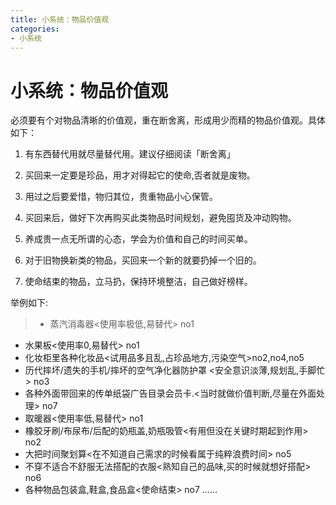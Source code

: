 ```yaml
---
title: 小系统：物品价值观
categories: 
- 小系统
---
```

# 小系统：物品价值观

必须要有个对物品清晰的价值观，重在断舍离，形成用少而精的物品价值观。具体如下：

1. 有东西替代用就尽量替代用。建议仔细阅读「断舍离」

2. 买回来一定要是珍品，用才对得起它的使命,否者就是废物。

3. 用过之后要爱惜，物归其位，贵重物品小心保管。

4. 买回来后，做好下次再购买此类物品时间规划，避免囤货及冲动购物。

5. 养成贵一点无所谓的心态，学会为价值和自己的时间买单。

6. 对于旧物换新类的物品，买回来一个新的就要扔掉一个旧的。

7. 使命结束的物品，立马扔，保持环境整洁，自己做好榜样。

举例如下:

> - 蒸汽消毒器<使用率极低,易替代> no1
- 水果板<使用率0,易替代> no1
- 化妆柜里各种化妆品<试用品多且乱,占珍品地方,污染空气>no2,no4,no5
- 历代摔坏/遗失的手机/摔坏的空气净化器防护罩 <安全意识淡薄,规划乱,手脚忙> no3
- 各种外面带回来的传单纸袋广告目录会员卡.<当时就做价值判断,尽量在外面处理> no7
- 取暖器<使用率低,易替代> no1
- 橡胶牙刷/布尿布/后配的奶瓶盖,奶瓶吸管<有用但没在关键时期起到作用> no2
- 大把时间聚划算<在不知道自己需求的时候看属于纯粹浪费时间> no5
- 不穿不适合不舒服无法搭配的衣服<熟知自己的品味,买的时候就想好搭配> no6
- 各种物品包装盒,鞋盒,食品盒<使命结束> no7
……

